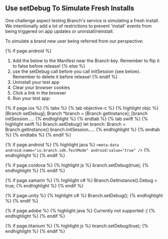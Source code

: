 
## Use setDebug To Simulate Fresh Installs

One challenge aspect testing Branch's service is simulating a fresh install. We intentionally add a lot of restrictions to prevent 'install' events from being triggered on app updates or uninstall/reinstall. 

To simulate a brand new user being referred from our perspective:

{% if page.android %}
1. Add the below to the Manifest near the Branch key. Remember to flip it to false before release!
{% else %}
1. use the setDebug call before you call initSession (see below). Remember to delete it before release!
{% endif %}
1. Uninstall your test app
1. Clear your browser cookies
1. Click a link in the browser
1. Run your test app:

{% if page.ios %}
{% tabs %}
{% tab objective-c %}
{% highlight objc %}
[Branch setDebug];
Branch *branch = [Branch getInstance];
[branch initSession.....
{% endhighlight %}
{% endtab %}
{% tab swift %}
{% highlight swift %}
Branch.setDebug()
let branch: Branch = Branch.getInstance()
branch.initSession.....
{% endhighlight %}
{% endtab %}
{% endtabs %}
{% endif %}

{% if page.android %}
{% highlight java %}
```<meta-data android:name="io.branch.sdk.TestMode" android:value="true" />```
{% endhighlight %}
{% endif %}

{% if page.cordova %}
{% highlight js %}
branch.setDebug(true);
{% endhighlight %}
{% endif %}

{% if page.xamarin %}
{% highlight c# %}
Branch.GetInstance().Debug = true;
{% endhighlight %}
{% endif %}

{% if page.unity %}
{% highlight c# %}
Branch.setDebug();
{% endhighlight %}
{% endif %}

{% if page.adobe %}
{% highlight java %}
Currently not supported :(
{% endhighlight %}
{% endif %}

{% if page.titanium %}
{% highlight js %}
branch.setDebug(true);
{% endhighlight %}
{% endif %}